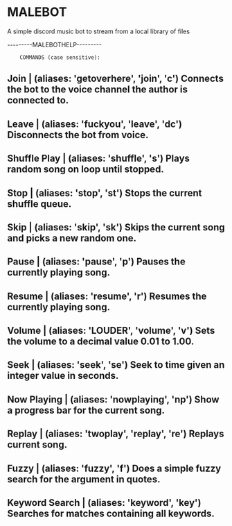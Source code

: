 # MALEBOT
A simple discord music bot to stream from a local library of files


---------MALEBOTHELP---------

        COMMANDS (case sensitive):
        
Join    |    (aliases: 'getoverhere', 'join', 'c')
Connects the bot to the voice channel the author is connected to.
---
Leave    |    (aliases: 'fuckyou', 'leave', 'dc')
Disconnects the bot from voice.
---
Shuffle Play    |    (aliases: 'shuffle', 's')
Plays random song on loop until stopped.
---
Stop    |    (aliases: 'stop', 'st')
Stops the current shuffle queue.
---
Skip    |    (aliases: 'skip', 'sk')
Skips the current song and picks a new random one.
---
Pause    |    (aliases: 'pause', 'p')
Pauses the currently playing song.
---
Resume    |    (aliases: 'resume', 'r')
Resumes the currently playing song.
---
Volume    |    (aliases: 'LOUDER', 'volume', 'v')
Sets the volume to a decimal value 0.01 to 1.00.
---
Seek    |    (aliases: 'seek', 'se')
Seek to time given an integer value in seconds.
---
Now Playing    |    (aliases: 'nowplaying', 'np')
Show a progress bar for the current song.
---
Replay    |    (aliases: 'twoplay', 'replay', 're')
Replays current song.
---
Fuzzy    |    (aliases: 'fuzzy', 'f')
Does a simple fuzzy search for the argument in quotes.
---
Keyword Search    |    (aliases: 'keyword', 'key')
Searches for matches containing all keywords.
---
